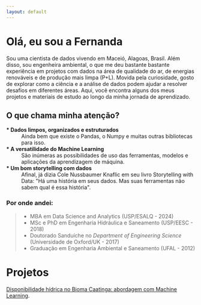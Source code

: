 ```yaml
---
layout: default
---
```


# Olá, eu sou a Fernanda
Sou uma cientista de dados vivendo em Maceió, Alagoas, Brasil. 
Além disso, sou engenheira ambiental, o que me deu bastante bastante experiência em projetos com dados na área de qualidade do ar, de energias renováveis e de produção mais limpa (P+L).
Movida pela curiosidade, gosto de explorar como a ciência e a análise de dados podem ajudar a resolver desafios em diferentes áreas.
Aqui, você encontra alguns dos meus projetos e materiais de estudo ao longo da minha jornada de aprendizado.

## O que chama minha atenção?
<dl>
<dt><b>* Dados limpos, organizados e estruturados</b></dt>
<dd>Ainda bem que existe o Pandas, o Numpy e muitas outras bibliotecas para isso.</dd>
<dt><b>* A versatilidade do Machine Learning</b></dt>
<dd>São inúmeras as possibilidades de uso das ferramentas, modelos e aplicações da aprendizagem de máquina.</dd>
<dt><b>* Um bom storytelling com dados</b></dt>
<dd>Afinal, já dizia Cole Nussbaumer Knaflic em seu livro Storytelling with Data: "Há uma história em seus dados. Mas suas ferramentas não sabem qual é essa história".</dd>
</dl>

### Por onde andei: 
> * MBA em Data Science and Analytics (USP/ESALQ - 2024)  
> * MSc e PhD em Engenharia Hidráulica e Saneamento (USP/EESC - 2018)  
> * Doutorado Sanduíche no _Department of Engineering Science_ (Universidade de Oxford/UK - 2017)  
> * Graduação em Engenharia Ambiental e Saneamento (UFAL - 2012)

# Projetos

[Disponibilidade hídrica no Bioma Caatinga: abordagem com Machine Learning](https://fernandaspeiter.github.io/q95_caatinga_saofrancisco/).


